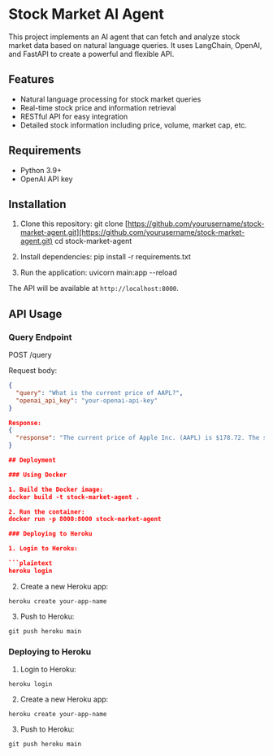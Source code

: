# Stock Market AI Agent

This project implements an AI agent that can fetch and analyze stock market data based on natural language queries. It uses LangChain, OpenAI, and FastAPI to create a powerful and flexible API.

## Features

- Natural language processing for stock market queries
- Real-time stock price and information retrieval
- RESTful API for easy integration
- Detailed stock information including price, volume, market cap, etc.

## Requirements

- Python 3.9+
- OpenAI API key

## Installation

1. Clone this repository:
git clone [https://github.com/yourusername/stock-market-agent.git](https://github.com/yourusername/stock-market-agent.git)
cd stock-market-agent

2. Install dependencies:
pip install -r requirements.txt

3. Run the application:
uvicorn main:app --reload


The API will be available at `http://localhost:8000`.

## API Usage

### Query Endpoint

POST /query


Request body:
```json
{
  "query": "What is the current price of AAPL?",
  "openai_api_key": "your-openai-api-key"
}

Response:
{
  "response": "The current price of Apple Inc. (AAPL) is $178.72. The stock opened at $177.23 today, with a day high of $179.15 and a day low of $176.45. The previous close was $177.97. The trading volume is 59,907,200 and the market cap is $2.8 trillion."
}

## Deployment

### Using Docker

1. Build the Docker image:
docker build -t stock-market-agent .

2. Run the container:
docker run -p 8000:8000 stock-market-agent

### Deploying to Heroku

1. Login to Heroku:

```plaintext
heroku login
```


2. Create a new Heroku app:

```plaintext
heroku create your-app-name
```


3. Push to Heroku:

```plaintext
git push heroku main
```

### Deploying to Heroku

1. Login to Heroku:

```plaintext
heroku login
```


2. Create a new Heroku app:

```plaintext
heroku create your-app-name
```


3. Push to Heroku:

```plaintext
git push heroku main
```